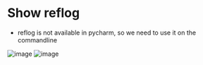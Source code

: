 # Show reflog 

  * reflog is not available in pycharm, so we need to use it on the commandline

![image](https://github.com/user-attachments/assets/38228c9f-68c9-4ada-9173-936d359e2070)
![image](https://github.com/user-attachments/assets/a0173b67-dce6-4d07-ad58-0238a0981943)
